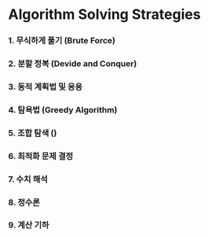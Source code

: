 # Algorithm Solving Strategies

### 1. 무식하게 풀기 (Brute Force)
### 2. 분할 정복 (Devide and Conquer)
### 3. 동적 계획법 및 응용
### 4. 탐욕법 (Greedy Algorithm)
### 5. 조합 탐색 ()
### 6. 최적화 문제 결정
### 7. 수치 해석
### 8. 정수론
### 9. 계산 기하
